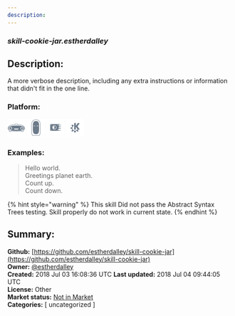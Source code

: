 ```yaml
---
description: 
---
```


### _skill-cookie-jar.estherdalley_  
## Description:  
A more verbose description, including any extra instructions or
information that didn't fit in the one line.  
### Platform:  
 ![Mark I](../.gitbook/assets/mark-1-icon.png)  ![Mark II](../.gitbook/assets/mark-2-icon.png)  ![Picroft](../.gitbook/assets/picroft-icon.png)  ![plasmoid](../.gitbook/assets/kde.png)   
### Examples:  
> Hello world.  
> Greetings planet earth.  
> Count up.  
> Count down.  
  
{% hint style="warning" %}
This skill Did not pass the Abstract Syntax Trees testing. Skill properly do not work in current state.
{% endhint %}
  
## Summary:  
**Github:** [https://github.com/estherdalley/skill-cookie-jar](https://github.com/estherdalley/skill-cookie-jar)  
**Owner:** [@estherdalley](https://github.com/estherdalley)  
**Created:** 2018 Jul 03 16:08:36 UTC  **Last updated:** 2018 Jul 04 09:44:05 UTC  
**License:** Other  
**Market status:** [Not in Market](https://market.mycroft.ai/skill/)  
**Categories:** [ uncategorized ]   

